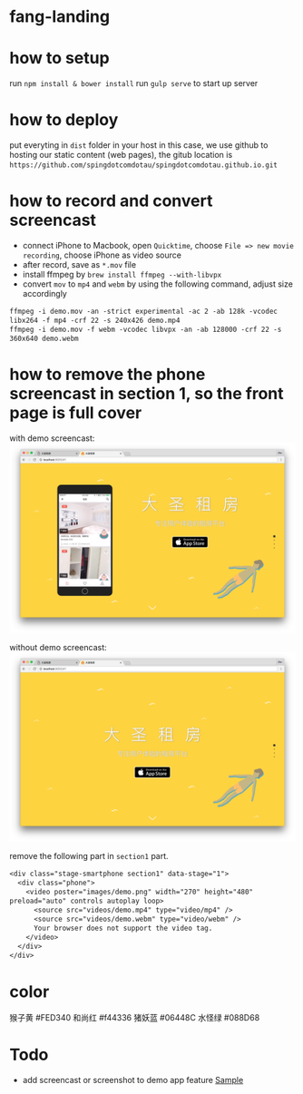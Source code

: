 # fang-landing

# how to setup

run `npm install & bower install`
run `gulp serve` to start up server

# how to deploy

put everyting in `dist` folder in your host
in this case, we use github to hosting our static content (web pages), the gitub location is `https://github.com/spingdotcomdotau/spingdotcomdotau.github.io.git`

# how to record and convert screencast

* connect iPhone to Macbook, open `Quicktime`, choose `File => new movie recording`, choose iPhone as video source
* after record, save as `*.mov` file
* install ffmpeg by `brew install ffmpeg --with-libvpx`
* convert `mov` to `mp4` and `webm` by using the following command, adjust size accordingly
```
ffmpeg -i demo.mov -an -strict experimental -ac 2 -ab 128k -vcodec libx264 -f mp4 -crf 22 -s 240x426 demo.mp4
ffmpeg -i demo.mov -f webm -vcodec libvpx -an -ab 128000 -crf 22 -s 360x640 demo.webm
```

# how to remove the phone screencast in section 1, so the front page is full cover

with demo screencast:
![with demo](doc/with-demo.png)

without demo screencast:
![without demo](doc/without-demo.png)

remove the following part in `section1` part.
```
<div class="stage-smartphone section1" data-stage="1">
  <div class="phone">
    <video poster="images/demo.png" width="270" height="480" preload="auto" controls autoplay loop>
      <source src="videos/demo.mp4" type="video/mp4" />
      <source src="videos/demo.webm" type="video/webm" />
      Your browser does not support the video tag.
    </video>
  </div>
</div>
```

# color

猴子黄 #FED340
和尚红 #f44336
猪妖蓝 #06448C
水怪绿 #088D68

# Todo

* add screencast or screenshot to demo app feature [Sample](https://culturedcode.com/things/iphone/)
